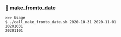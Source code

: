 ### :open_file_folder: make_fromto_date
```
>>> Usage
$ ./call_make_fromto_date.sh 2020-10-31 2020-11-01
20201031
20201101
```
